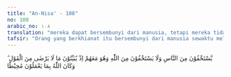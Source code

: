 ```yaml
---
title: "An-Nisa' - 108"
no: 108
arabic_no: ١٠٨
translation: "mereka dapat bersembunyi dari manusia, tetapi mereka tidak dapat bersembunyi dari Allah, karena Allah beserta mereka, ketika pada suatu malam mereka menetapkan keputusan rahasia yang tidak diridai-Nya. Dan Allah Ma-ha Meliputi terhadap apa yang mereka kerjakan."
tafsir: "Orang yang berkhianat itu bersembunyi dari manusia sewaktu melakukan kejahatan, mungkin karena malu atau takut terhadap pembalasan. Tetapi mereka tidak bersembunyi dari Allah dan tidak pula malu kepada-Nya dengan mengerjakan perbuatan jahat itu. Seandainya mereka memiliki iman yang kuat tentulah mereka tidak akan mengerjakannya. Orang yang beriman tidak akan jatuh ke dalam pengkhianatan kecuali karena dia lupa atau tidak sadar. Orang yang menyadari bahwa Allah selalu melihatnya di manapun dia berada, pastilah dia tidak berbuat dosa dan tidak berbuat curang, karena malu kepada Tuhan dan takut terhadap-Nya. Allah menyaksikan sewaktu Bani Ubairik bermusyawarah di malam hari dan menetapkan keputusan rahasia, yaitu melemparkan kejahatan yang mereka perbuat kepada orang lain yang tidak berdosa. Allah akan menjatuhkan hukuman atas mereka, karena Dia mengetahui segala perbuatan mereka. Tidak ada sesuatu pun di langit dan di bumi tersembunyi bagi Allah betapa pun kecilnya."
---
```


يَّسْتَخْفُوْنَ مِنَ النَّاسِ وَلَا يَسْتَخْفُوْنَ مِنَ اللّٰهِ وَهُوَ مَعَهُمْ اِذْ يُبَيِّتُوْنَ مَا لَا يَرْضٰى مِنَ الْقَوْلِ ۗ وَكَانَ اللّٰهُ بِمَا يَعْمَلُوْنَ مُحِيْطًا 
